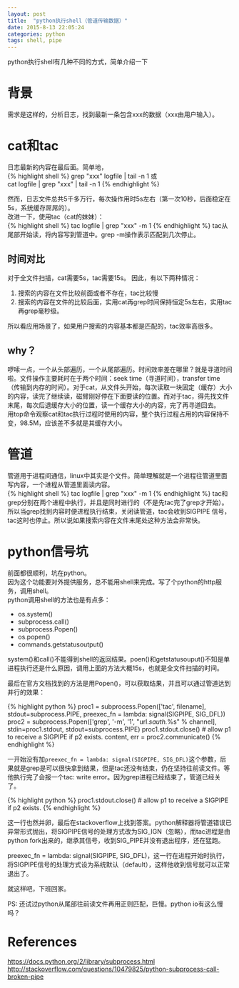 ```yaml
---
layout: post
title:  "python执行shell（管道传输数据）"
date: 2015-8-13 22:05:24 
categories: python
tags: shell, pipe
---
```

python执行shell有几种不同的方式，简单介绍一下
  
# 背景
需求是这样的，分析日志，找到最新一条包含xxx的数据（xxx由用户输入）。  

# cat和tac  
日志最新的内容在最后面。简单地，   
{% highlight shell %}
grep "xxx" logfile | tail -n 1
或   
cat logfile | grep "xxx" | tail -n 1
{% endhighlight %}

然而，日志文件总共5千多万行，每次操作用时5s左右（第一次10秒，后面稳定在5s，系统缓存屌屌的）。  
改进一下，使用tac（cat的妹妹）：  
{% highlight shell %}
tac logfile | grep "xxx" -m 1
{% endhighlight %}
tac从尾部开始读，将内容写到管道中。grep -m操作表示匹配到几次停止。  

## 时间对比
对于全文件扫描，cat需要5s，tac需要15s。  因此，有以下两种情况：  
1. 搜索的内容在文件比较前面或者不存在，tac比较慢
2. 搜索的内容在文件的比较后面，实用cat再grep时间保持恒定5s左右，实用tac再grep毫秒级。

所以看应用场景了，如果用户搜索的内容基本都是匹配的，tac效率高很多。

## why？
啰嗦一点，一个从头部遍历，一个从尾部遍历。时间效率差在哪里？就是寻道时间啦。文件操作主要耗时在于两个时间：seek time（寻道时间），transfer time（传输到内存的时间）。对于cat，从文件头开始，每次读取一块固定（缓存）大小的内容，读完了继续读，磁臂刚好停在下面要读的位置。而对于tac，得先找文件末尾，每次后退缓存大小的位置，读一个缓存大小的内容，完了再寻道回去。  
用top命令观察cat和tac执行过程时使用的内容，整个执行过程占用的内容保持不变，98.5M，应该差不多就是其缓存大小。

# 管道
管道用于进程间通信，linux中其实是个文件。简单理解就是一个进程往管道里面写内容，一个进程从管道里面读内容。  
{% highlight shell %}
tac logfile | grep "xxx" -m 1
{% endhighlight %}
tac和grep分别在两个进程中执行，并且是同时进行的（不是先tac完了grep才开始）。所以当grep找到内容时便进程执行结束，关闭读管道，tac会收到SIGPIPE 信号，tac这时也停止。所以说如果搜索内容在文件末尾处这种方法会非常快。  

# python信号坑
前面都很顺利，坑在python。  
因为这个功能要对外提供服务，总不能用shell来完成。写了个python的http服务，调用shell。  
python调用shell的方法也是有点多：  

- os.system()  
- subprocess.call()  
- subprocess.Popen()  
- os.popen()  
- commands.getstatusoutput()  
  
system()和call()不能得到shell的返回结果。poen()和getstatusouput()不知是单进程执行还是什么原因，调用上面的方法大概15s，也就是全文件扫描的时间。    

最后在官方文档找到的方法是用Popen()，可以获取结果，并且可以通过管道达到并行的效果：

{% highlight python %}
 proc1 = subprocess.Popen(['tac', filename], stdout=subprocess.PIPE, preexec_fn = lambda: signal(SIGPIPE, SIG_DFL))
 proc2 = subprocess.Popen(['grep', '-m', '1', "url.*sauth.*%s" % channel], stdin=proc1.stdout, stdout=subprocess.PIPE)
 proc1.stdout.close() # allow p1 to receive a SIGPIPE if p2 exists.
 content, err = proc2.communicate()
{% endhighlight %}

一开始没有加```preexec_fn = lambda: signal(SIGPIPE, SIG_DFL)```这个参数，后果就是grep是可以很快拿到结果，但是tac还没有结束，仍在坚持往前读文件。等他执行完了会报一个tac: write error。因为grep进程已经结束了，管道已经关了。  

{% highlight python %}
proc1.stdout.close() # allow p1 to receive a SIGPIPE if p2 exists.
{% endhighlight %}

这一行也然并卵，最后在stackoverflow上找到答案。python解释器将管道错误已异常形式抛出，将SIGPIPE信号的处理方式改为SIG_IGN（忽略），而tac进程是由python fork出来的，继承其信号，收到SIG_PIPE并没有退出程序，还在猛跑。    
  
 preexec_fn = lambda: signal(SIGPIPE, SIG_DFL)，这一行在进程开始时执行，将SIGPIPE信号的处理方式设为系统默认（default），这样他收到信号就可以正常退出了。  

就这样吧，下班回家。  
  
PS: 还试过python从尾部往前读文件再用正则匹配，巨慢。python io有这么慢吗？

# References
https://docs.python.org/2/library/subprocess.html  
http://stackoverflow.com/questions/10479825/python-subprocess-call-broken-pipe  

